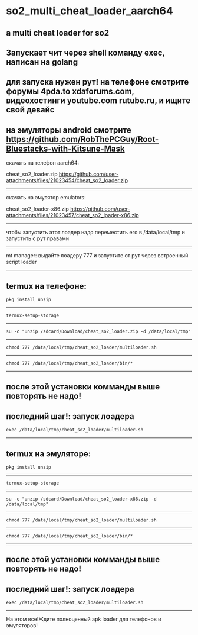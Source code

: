 # so2_multi_cheat_loader_aarch64
a multi cheat loader for so2
-------------------------------------------------------------------------------------------------------
Запускает чит через shell команду exec,
написан на golang
-------------------------------------------------------------------------------------------------------
для запуска нужен рут!
на телефоне смотрите форумы 4pda.to xdaforums.com, видеохостинги youtube.com rutube.ru, и ищите свой девайс
-------------------------------------------------------------------------------------------------------
на эмуляторы android смотрите https://github.com/RobThePCGuy/Root-Bluestacks-with-Kitsune-Mask
-------------------------------------------------------------------------------------------------------
скачать на телефон
aarch64:

cheat_so2_loader.zip https://github.com/user-attachments/files/21023454/cheat_so2_loader.zip

-------------------------------------------------------------------------------------------------------
скачать на эмулятор
emulators:

cheat_so2_loader-x86.zip https://github.com/user-attachments/files/21023457/cheat_so2_loader-x86.zip

-------------------------------------------------------------------------------------------------------

чтобы запустить этот лоадер надо переместить его в /data/local/tmp и запустить с рут правами 

-------------------------------------------------------------------------------------------------------

mt manager: выдайте лоадеру 777 и запустите от рут через встроенный script loader

-------------------------------------------------------------------------------------------------------

termux на телефоне:
-------------------------------------------------------------------------------------------------------
```termux
pkg install unzip
```
-------------------------------------------------------------------------------------------------------
```termux
termux-setup-storage
```
-------------------------------------------------------------------------------------------------------
```shell
su -c "unzip /sdcard/Download/cheat_so2_loader.zip -d /data/local/tmp"
```
-------------------------------------------------------------------------------------------------------
```shell
chmod 777 /data/local/tmp/cheat_so2_loader/multiloader.sh
```
-------------------------------------------------------------------------------------------------------
```shell
chmod 777 /data/local/tmp/cheat_so2_loader/bin/*
```
-------------------------------------------------------------------------------------------------------
после этой установки комманды выше повторять не надо!
-------------------------------------------------------------------------------------------------------
последний шаг!: запуск лоадера
-------------------------------------------------------------------------------------------------------
```shell
exec /data/local/tmp/cheat_so2_loader/multiloader.sh
```


-------------------------------------------------------------------------------------------------------



termux на эмуляторе:
-------------------------------------------------------------------------------------------------------
```termux
pkg install unzip
```
-------------------------------------------------------------------------------------------------------
```termux
termux-setup-storage
```
-------------------------------------------------------------------------------------------------------
```shell
su -c "unzip /sdcard/Download/cheat_so2_loader-x86.zip -d /data/local/tmp"
```
-------------------------------------------------------------------------------------------------------
```shell
chmod 777 /data/local/tmp/cheat_so2_loader/multiloader.sh
```
-------------------------------------------------------------------------------------------------------
```shell
chmod 777 /data/local/tmp/cheat_so2_loader/bin/*
```
-------------------------------------------------------------------------------------------------------
после этой установки комманды выше повторять не надо!
-------------------------------------------------------------------------------------------------------
последний шаг!: запуск лоадера
-------------------------------------------------------------------------------------------------------
```shell
exec /data/local/tmp/cheat_so2_loader/multiloader.sh
```
-------------------------------------------------------------------------------------------------------
На этом все!Ждите полноценный apk loader для телефонов и эмуляторов!





